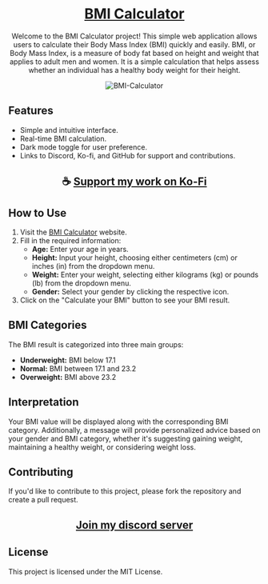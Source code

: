<div align="center">

# [BMI Calculator](https://thatsinewave.github.io/BMI-Calculator)

Welcome to the BMI Calculator project! 
This simple web application allows users to calculate their Body Mass Index (BMI) quickly and easily.
BMI, or Body Mass Index, is a measure of body fat based on height and weight that applies to adult men and women.
It is a simple calculation that helps assess whether an individual has a healthy body weight for their height.

![BMI-Calculator](https://github.com/ThatSINEWAVE/BMI-Calculator/assets/133239148/c8f17dc8-a4a5-4af4-b9f6-a64f2ef65a48)

</div>

## Features

- Simple and intuitive interface.
- Real-time BMI calculation.
- Dark mode toggle for user preference.
- Links to Discord, Ko-fi, and GitHub for support and contributions.

<div align="center">

## ☕ [Support my work on Ko-Fi](https://ko-fi.com/thatsinewave)

</div>

## How to Use

1. Visit the [BMI Calculator](https://thatsinewave.github.io/BMI-Calculator) website.
2. Fill in the required information:
   - **Age:** Enter your age in years.
   - **Height:** Input your height, choosing either centimeters (cm) or inches (in) from the dropdown menu.
   - **Weight:** Enter your weight, selecting either kilograms (kg) or pounds (lb) from the dropdown menu.
   - **Gender:** Select your gender by clicking the respective icon.
3. Click on the "Calculate your BMI" button to see your BMI result.

## BMI Categories

The BMI result is categorized into three main groups:

- **Underweight:** BMI below 17.1
- **Normal:** BMI between 17.1 and 23.2
- **Overweight:** BMI above 23.2

## Interpretation

Your BMI value will be displayed along with the corresponding BMI category.
Additionally, a message will provide personalized advice based on your gender and BMI category, whether it's suggesting gaining weight, maintaining a healthy weight, or considering weight loss.

## Contributing

If you'd like to contribute to this project, please fork the repository and create a pull request.

<div align="center">

## [Join my discord server](https://discord.gg/2nHHHBWNDw)

</div>

## License

This project is licensed under the MIT License.
